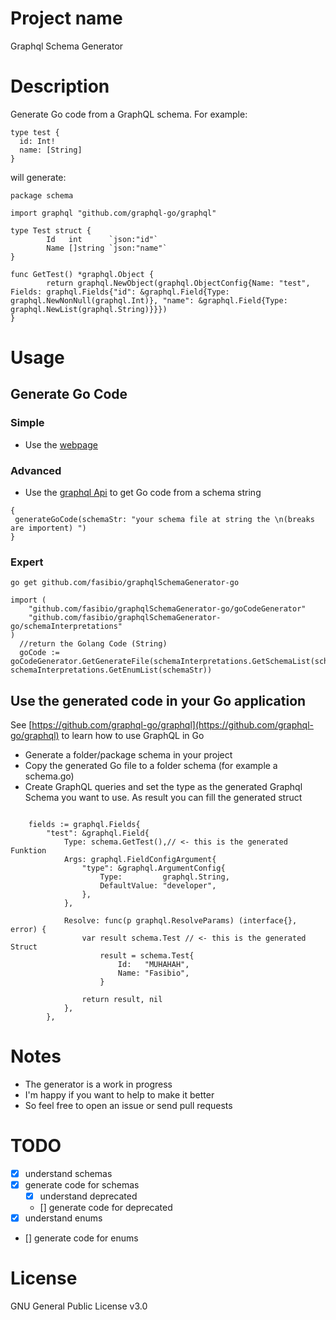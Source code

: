 # Project name
Graphql Schema Generator


# Description
Generate Go code from a GraphQL schema.
For example:
```gql
type test {
  id: Int!
  name: [String]
}

```

will generate:

```gql
package schema

import graphql "github.com/graphql-go/graphql"

type Test struct {
        Id   int      `json:"id"`
        Name []string `json:"name"`
}

func GetTest() *graphql.Object {
        return graphql.NewObject(graphql.ObjectConfig{Name: "test", Fields: graphql.Fields{"id": &graphql.Field{Type: graphql.NewNonNull(graphql.Int)}, "name": &graphql.Field{Type: graphql.NewList(graphql.String)}}})
}

```
# Usage
## Generate Go Code
### Simple
 - Use the [webpage](http://gql2go.fasibio.de)
### Advanced
 - Use the [graphql Api](http://gql2go.fasibio.de/graphql) to get Go code from a schema string
 ```gql
 {
  generateGoCode(schemaStr: "your schema file at string the \n(breaks are importent) ")
}
 ```
### Expert
```go get github.com/fasibio/graphqlSchemaGenerator-go```

```golang
import (
	"github.com/fasibio/graphqlSchemaGenerator-go/goCodeGenerator"
	"github.com/fasibio/graphqlSchemaGenerator-go/schemaInterpretations"
)
  //return the Golang Code (String)
  goCode := goCodeGenerator.GetGenerateFile(schemaInterpretations.GetSchemaList(schemaStr),   schemaInterpretations.GetEnumList(schemaStr))
```

## Use the generated code in your Go application
See [https://github.com/graphql-go/graphql](https://github.com/graphql-go/graphql)
to learn how to use GraphQL in Go
- Generate a folder/package schema in your project
- Copy the generated Go file to a folder schema (for example a schema.go)
- Create GraphQL queries and set the type as the generated Graphql Schema you want to use. As result you can fill the generated struct
```golang

	fields := graphql.Fields{
		"test": &graphql.Field{
			Type: schema.GetTest(),// <- this is the generated Funktion
			Args: graphql.FieldConfigArgument{
				"type": &graphql.ArgumentConfig{
					Type:         graphql.String,
					DefaultValue: "developer",
				},
			},

			Resolve: func(p graphql.ResolveParams) (interface{}, error) {
				var result schema.Test // <- this is the generated Struct
					result = schema.Test{
						Id:   "MUHAHAH",
						Name: "Fasibio",
					}

				return result, nil
			},
		},
```

# Notes
  - The generator is a work in progress
  - I'm happy if you want to help to make it better
  - So feel free to open an issue or send pull requests

# TODO
- [x] understand schemas
- [x] generate code for schemas
  - [x] understand deprecated
  - [] generate code for deprecated 
- [x] understand enums
- [] generate code for enums

# License 
GNU General Public License v3.0

